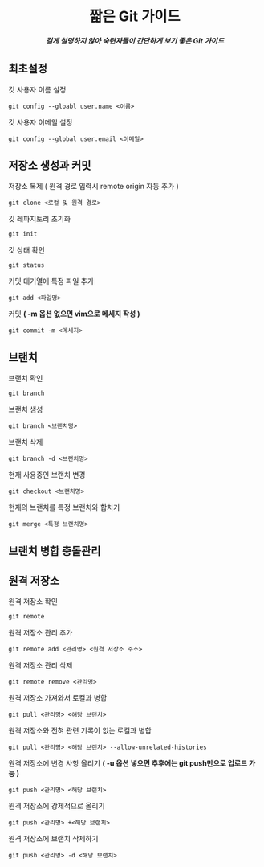 <div align="center">
    <h1>짧은 Git 가이드</h1>
    <h5>길게 설명하지 않아 숙련자들이 간단하게 보기 좋은 Git 가이드</h5>
</div>

## 최초설정
깃 사용자 이름 설정
```git
git config --gloabl user.name <이름>
```

깃 사용자 이메일 설정
```git
git config --global user.email <이메일>
```

## 저장소 생성과 커밋
저장소 복제 ( 원격 경로 입력시 remote origin 자동 추가 )
```git
git clone <로컬 및 원격 경로>
```

깃 레파지토리 초기화
```git
git init
```

깃 상태 확인
```git
git status
```

커밋 대기열에 특정 파일 추가
```git
git add <파일명>
```

커밋 **( -m 옵션 없으면 vim으로 메세지 작성 )**
```git
git commit -m <메세지>
```

## 브랜치
브랜치 확인
```git
git branch
```

브랜치 생성
```git
git branch <브랜치명>
```

브랜치 삭제
```git
git branch -d <브랜치명>
```

현재 사용중인 브랜치 변경
```git
git checkout <브랜치명>
```

현재의 브랜치를 특정 브랜치와 합치기
```git
git merge <특정 브랜치명>
```

## 브랜치 병합 충돌관리


## 원격 저장소
원격 저장소 확인
```git
git remote
```

원격 저장소 관리 추가
```git
git remote add <관리명> <원격 저장소 주소>
```

원격 저장소 관리 삭제
```git
git remote remove <관리명>
```

원격 저장소 가져와서 로컬과 병합
```git
git pull <관리명> <해당 브랜치>
```

원격 저장소와 전혀 관련 기록이 없는 로컬과 병합
```git
git pull <관리명> <해당 브랜치> --allow-unrelated-histories
```

원격 저장소에 변경 사항 올리기 **( -u 옵션 넣으면 추후에는 git push만으로 업로드 가능 )**
```git
git push <관리명> <해당 브랜치>
```

원격 저장소에 강제적으로 올리기
```git
git push <관리명> +<해당 브랜치>
```

원격 저장소에 브랜치 삭제하기
```git
git push <관리명> -d <해당 브랜치>
```